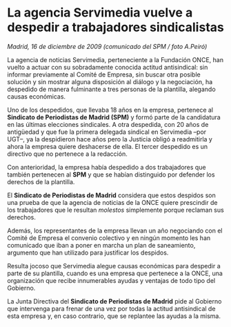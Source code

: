 # La agencia Servimedia vuelve a despedir a trabajadores sindicalistas

*Madrid, 16 de diciembre de 2009 (comunicado del SPM / foto A.Peiró)*

La agencia de noticias Servimedia, perteneciente a la Fundación ONCE, han vuelto a actuar con su sobradamente conocida actitud antisindical: sin informar previamente al Comité de Empresa, sin buscar otra posible solución y sin mostrar alguna disposición al diálogo y la negociación, ha despedido de manera fulminante a tres personas de la plantilla, alegando causas económicas.

Uno de los despedidos, que llevaba 18 años en la empresa, pertenece al **Sindicato de Periodistas de Madrid (SPM)** y formó parte de la candidatura en las últimas elecciones sindicales. A otra despedida, con 20 años de antigüedad y que fue la primera delegada sindical en Servimedia –por UGT–, ya la despidieron hace años pero la Justicia obligó a readmitirla y ahora la empresa quiere deshacerse de ella. El tercer despedido es un directivo que no pertenece a la redacción.

Con anterioridad, la empresa había despedido a dos trabajadores que también pertenecen al **SPM** y que se habían distinguido por defender los derechos de la plantilla.

El **Sindicato de Periodistas de Madrid** considera que estos despidos son una prueba de que la agencia de noticias de la ONCE quiere prescindir de los trabajadores que le resultan *molestos* simplemente porque reclaman sus derechos.

Además, los representantes de la empresa llevan un año negociando con el Comité de Empresa el convenio colectivo y en ningún momento les han comunicado que iban a poner en marcha un plan de saneamiento, argumento que han utilizado para justificar los despidos.

Resulta jocoso que Servimedia alegue causas económicas para despedir a parte de su plantilla, cuando es una empresa que pertenece a la ONCE, una organización que recibe innumerables ayudas y ventajas de todo tipo del Gobierno.

La Junta Directiva del **Sindicato de Periodistas de Madrid** pide al Gobierno que intervenga para frenar de una vez por todas la actitud antisindical de esta empresa y, en caso contrario, que se replantee las ayudas a la misma.
